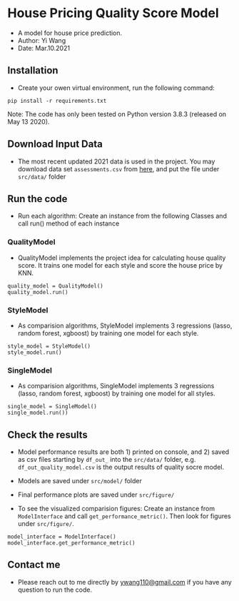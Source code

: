# House Pricing Quality Score Model

- A model for house price prediction.
- Author: Yi Wang
- Date: Mar.10.2021

## Installation

- Create your owen virtual environment, run the following command:
```
pip install -r requirements.txt
```

Note: The code has only been tested on Python version 3.8.3 (released on May 13 2020).

## Download Input Data 

- The most recent updated 2021 data is used in the project. You may download data set `assessments.csv` from [here](https://data.wprdc.org/dataset/2b3df818-601e-4f06-b150-643557229491/resource/f2b8d575-e256-4718-94ad-1e12239ddb92/download/assessments.csv), and put the file under `src/data/` folder

## Run the code

- Run each algorithm: Create an instance from the following Classes and call run() method of each instance

### QualityModel

- QualityModel implements the project idea for calculating house quality score. It trains one model for each style and score the house price by KNN.
```
quality_model = QualityModel()
quality_model.run()
```

### StyleModel 

- As comparision algorithms, StyleModel implements 3 regressions (lasso, random forest, xgboost) by training one model for each style.
```
style_model = StyleModel()
style_model.run()
```

### SingleModel 

- As comparision algorithms, SingleModel implements 3 regressions (lasso, random forest, xgboost) by training one model for all styles.
```
single_model = SingleModel()
single_model.run())
```

## Check the results

- Model performance results are both 1) printed on console, and 2) saved as csv files starting by `df_out_` into the `src/data/` folder, e.g. `df_out_quality_model.csv` is the output results of quality socre model.

- Models are saved under `src/model/` folder

- Final performance plots are saved under `src/figure/`

- To see the visualized comparision figures: Create an instance from `ModelInterface` and call `get_performance_metric()`. Then look for figures under `src/figure/`. 
```
model_interface = ModelInterface()
model_interface.get_performance_metric()
```

## Contact me

- Please reach out to me directly by ywang110@gmail.com if you have any question to run the code.